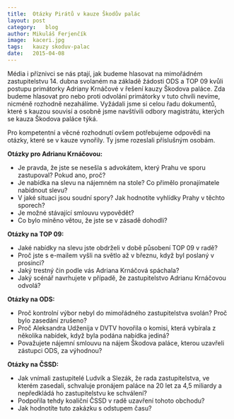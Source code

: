 ```yaml
---
title:	Otázky Pirátů v kauze Škodův palác
layout:	post
category:	blog
author:	Mikuláš Ferjenčík
image:	kaceri.jpg
tags:	kauzy skoduv-palac
date:	2015-04-08
---
```


Média i příznivci se nás ptají, jak budeme hlasovat na mimořádném zastupitelstvu 14. dubna svolaném na základě žádosti ODS a TOP 09 kvůli postupu primátorky Adriany Krnáčové v řešení kauzy Škodova paláce. Zda budeme hlasovat pro nebo proti odvolání primátorky v tuto chvíli nevíme, nicméně rozhodně nezahálíme. Vyžádali jsme si celou řadu dokumentů, které s kauzou souvisí a osobně jsme navštívili odbory magistrátu, kterých se kauza Škodova paláce týká. 

Pro kompetentní a věcné rozhodnutí ovšem potřebujeme odpovědi na otázky, které se v kauze vynořily. Ty jsme rozeslali příslušným osobám. 

**Otázky pro Adrianu Krnáčovou:**

* Je pravda, že jste se nesešla s advokátem, který Prahu ve sporu zastupoval? Pokud ano, proč?
* Je nabídka na slevu na nájemném na stole? Co přimělo pronajímatele nabídnout slevu?
* V jaké situaci jsou soudní spory? Jak hodnotíte vyhlídky Prahy v těchto sporech?
* Je možné stávající smlouvu vypovědět?
* Co bylo míněno větou, že jste se v zásadě dohodli? 

**Otázky na TOP 09:**

* Jaké nabídky na slevu jste obdrželi v době působení TOP 09 v radě?
* Proč jste s e-mailem vyšli na světlo až v březnu, když byl poslaný v prosinci?
* Jaký trestný čin podle vás Adriana Krnáčová spáchala?
* Jaký scénář navrhujete v případě, že zastupitelstvo Adrianu Krnáčovou odvolá?

**Otázky na ODS:**

* Proč kontrolní výbor nebyl do mimořádného zastupitelstva svolán? Proč bylo zasedání zrušeno? 
* Proč Aleksandra Udženija v DVTV hovořila o komisi, která vybírala z několika nabídek, když byla podána nabídka jediná? 
* Považujete nájemní smlouvu na nájem Škodova paláce, kterou uzavřeli zástupci ODS, za výhodnou?

**Otázky na ČSSD:**

* Jak vnímali zastupitelé Ludvík a Slezák, že rada zastupitelstva, ve kterém zasedali, schvaluje pronájem paláce na 20 let za 4,5 miliardy a nepředkládá ho zastupitelstvu ke schválení? 
* Podpořila tehdy koaliční ČSSD v radě uzavření tohoto obchodu? 
* Jak hodnotíte tuto zakázku s odstupem času? 


